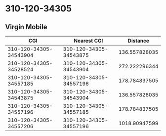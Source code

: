 # 310-120-34305
## Virgin Mobile


| CGI | Nearest CGI | Distance |
|-----|-------------|----------|
| 310-120-34305-34543904 | 310-120-34305-34543875 | 136.557828035 |
| 310-120-34305-34528524 | 310-120-34305-34543904 | 272.222296344 |
| 310-120-34305-34557185 | 310-120-34305-34557196 | 178.784837505 |
| 310-120-34305-34543875 | 310-120-34305-34543904 | 136.557828035 |
| 310-120-34305-34557196 | 310-120-34305-34557185 | 178.784837505 |
| 310-120-34305-34557206 | 310-120-34305-34557196 | 1018.90947599 |
